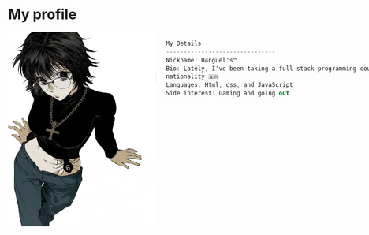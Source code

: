 # My profile

<div style="display: flex; align-items: flex-start;">

  <!-- Imagem à esquerda -->
  
<img align="left" src="github molier.png" width="300px" style="border: none;"/>
  

  <!-- Código C# à direita -->
  <div style="flex: 2; padding-left: 20px;">
  
  ```csharp
  My Details
  -------------------------------
  Nickname: B4nguel's™
  Bio: Lately, I've been taking a full-stack programming course. I enjoy working with graphic design, and I've been looking for small jobs recently.
  nationality 🇧🇷
  Languages: Html, css, and JavaScript
  Side interest: Gaming and going out
```
